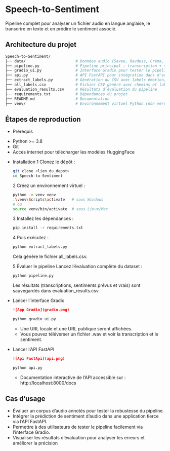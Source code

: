 #  Speech-to-Sentiment
Pipeline complet pour analyser un fichier audio en langue anglaise, le transcrire en texte et en prédire le sentiment associé.

##  Architecture du projet
```graphql
Speech-to-Sentiment/
├── data/                      # Données audio (Savee, Ravdess, Crema, Tess) (non versionné)
├── pipeline.py                # Pipeline principal : transcription + sentiment
├── gradio_ui.py               # Interface Gradio pour tester le pipeline
├── api.py                     # API FastAPI pour intégration dans d'autres apps
├── extract_labels.py          # Génération du CSV avec labels émotion/sentiment   
├── all_labels.csv             # Fichier CSV généré avec chemins et labels
├── evaluation_results.csv     # Résultats d’évaluation du pipeline
├── requirements.txt           # Dépendances du projet
├── README.md                  # Documentation
├── venv/                      # Environnement virtuel Python (non versionné)
```

## Étapes de reproduction
-  Prérequis
  + Python >= 3.8
  + Git
  + Accès internet pour télécharger les modèles HuggingFace

- Installation
  1 Clonez le dépôt :
  ```bash
  git clone <lien_du_depot>
  cd Speech-to-Sentiment
  ```
  2️ Créez un environnement virtuel :
  ```bash
  python -m venv venv
  .\venv\Scripts\activate   # sous Windows
  # ou
  source venv/bin/activate  # sous Linux/Mac
  ```
  3️ Installez les dépendances :
  ```bash
  pip install -r requirements.txt
  ```

  4 Puis exécutez :
  ```bash
  python extract_labels.py
  ```
  Cela génère le fichier all_labels.csv.

  5 Évaluer le pipeline
  Lancez l’évaluation complète du dataset : 
   ```bash
  python pipeline.py
  ```
  Les résultats (transcriptions, sentiments prévus et vrais) sont sauvegardés dans evaluation_results.csv.

- Lancer l’interface Gradio
  ```markdown
  ![App Gradio](gradio.png)
  ```
   ```bash
  python gradio_ui.py
  ```
  - Une URL locale et une URL publique seront affichées.
  - Vous pouvez téléverser un fichier .wav et voir la transcription et le sentiment.

- Lancer l’API FastAPI
  ```markdown
  ![Api FastApi](api.png)
  ```
   ```bash
  python api.py
  ```
  - Documentation interactive de l’API accessible sur :
  http://localhost:8000/docs


## Cas d’usage
- Évaluer un corpus d’audio annotés pour tester la robustesse du pipeline.
- Intégrer la prédiction de sentiment d’audio dans une application tierce via l’API FastAPI.
- Permettre à des utilisateurs de tester le pipeline facilement via l’interface Gradio.
- Visualiser les résultats d’évaluation pour analyser les erreurs et améliorer la précision